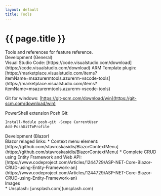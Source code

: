 ```yaml
---
layout: default
title: Tools
---
```

<style>
.pnl{float:left;margin-right:7px;}    
</style>

<h1>{{ page.title }}</h1>

<div class="row">
<div class="col-md-12" markdown="1">

<div class="col-md-12">
<div class="panel panel-default">
Tools and references for feature reference.

</div>
</div>

</div>
</div>

<div class="row">
<div class="col-md-12">
<div class="panel panel-default">
<div class="panel-heading">
Development (General)
</div>
<div class="panel-body" markdown="1">
Visual Studio Code: [https://code.visualstudio.com/download](https://code.visualstudio.com/download)  
ARM Template plugin: [https://marketplace.visualstudio.com/items?itemName=msazurermtools.azurerm-vscode-tools](https://marketplace.visualstudio.com/items?itemName=msazurermtools.azurerm-vscode-tools)  

Git for windows: [https://git-scm.com/download/win](https://git-scm.com/download/win)  

PowerShell extension Posh Git: 
``` powershell
Install-Module posh-git -Scope CurrentUser 
Add-PoshGitToProfile
```

</div>
</div>
</div>
</div>


<div class="row">
<div class="col-md-12">
<div class="panel panel-default">
<div class="panel-heading">
Development (Blazor)
</div>
<div class="panel-body" markdown="1">
Blazor relaged links:  
* Context menu element: [https://github.com/stavroskasidis/BlazorContextMenu](https://github.com/stavroskasidis/BlazorContextMenu)
* Complete CRUD using Entity Framework and Web API: [https://www.codeproject.com/Articles/1244729/ASP-NET-Core-Blazor-CRUD-using-Entity-Framework-an](https://www.codeproject.com/Articles/1244729/ASP-NET-Core-Blazor-CRUD-using-Entity-Framework-an)

</div>
</div>
</div>
</div>


<div class="row">
<div class="col-md-12">
<div class="panel panel-default">
<div class="panel-heading">
Images
</div>
<div class="panel-body" markdown="1">
* Unsplash: [unsplash.com](unsplash.com)
</div>
</div>
</div>
</div>
